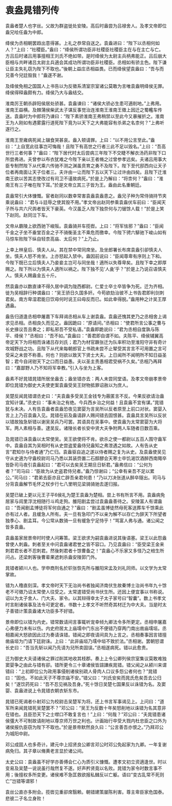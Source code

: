 # 袁盎晁错列传

袁盎者楚人也字丝。父故为群盗徙处安陵。高后时盎尝为吕禄舍人。及孝文帝即位盎兄哙任盎为中郎。

绛侯为丞相朝罢趋出意得甚。上礼之恭常自送之。袁盎进曰：“陛下以丞相何如人？”上曰：“社稷臣。”盎曰：“绛侯所谓功臣非社稷臣社稷臣主在与在主亡与亡。方吕后时诸吕用事擅相王刘氏不绝如带。是时绛侯为太尉主兵柄弗能正。吕后崩大臣相与共畔诸吕太尉主兵適会其成功所谓功臣非社稷臣。丞相如有骄主色。陛下谦让臣主失礼窃为陛下不取也。”後朝上益庄丞相益畏。已而绛侯望袁盎曰：“吾与而兄善今兒廷毁我！”盎遂不谢。

及绛侯免相之国国人上书告以为反徵系清室宗室诸公莫敢为言唯袁盎明绛侯无罪。绛侯得释盎颇有力。绛侯乃大与盎结交。

淮南厉王朝杀辟阳侯居处骄甚。袁盎谏曰：“诸侯大骄必生患可適削地。”上弗用。淮南王益横。及棘蒲侯柴武太子谋反事觉治连淮南王淮南王徵上因迁之蜀轞车传送。袁盎时为中郎将乃谏曰：“陛下素骄淮南王弗稍禁以至此今又暴摧折之。淮南王为人刚如有遇雾露行道死陛下竟为以天下之大弗能容有杀弟之名柰何？”上弗听遂行之。

淮南王至雍病死闻上辍食哭甚哀。盎入顿请罪。上曰：“以不用公言至此。”盎曰：“上自宽此往事岂可悔哉！且陛下有高世之行者三此不足以毁名。”上曰：“吾高世行三者何事？”盎曰：“陛下居代时太后尝病三年陛下不交睫不解衣汤药非陛下口所尝弗进。夫曾参以布衣犹难之今陛下亲以王者脩之过曾参孝远矣。夫诸吕用事大臣专制然陛下从代乘六传驰不测之渊虽贲育之勇不及陛下。陛下至代邸西向让天子位者再南面让天子位者三。夫许由一让而陛下五以天下让过许由四矣。且陛下迁淮南王欲以苦其志使改过有司卫不谨故病死。”於是上乃解曰：“将柰何？”盎曰：“淮南王有三子唯在陛下耳。”於是文帝立其三子皆为王。盎由此名重朝廷。

袁盎常引大体慷慨。宦者赵同以数幸常害袁盎袁盎患之。盎兄子种为常侍骑持节夹乘说盎曰：“君与斗廷辱之使其毁不用。”孝文帝出赵同参乘袁盎伏车前曰：“臣闻天子所与共六尺舆者皆天下豪英。今汉虽乏人陛下独奈何与刀锯馀人载！”於是上笑下赵同。赵同泣下车。

文帝从霸陵上欲西驰下峻阪。袁盎骑并车揽辔。上曰：“将军怯邪？”盎曰：“臣闻千金之子坐不垂堂百金之子不骑衡圣主不乘危而徼幸。今陛下骋六騑驰下峻山如有马惊车败陛下纵自轻柰高庙、太后何？”上乃止。

上幸上林皇后、慎夫人从。其在禁中常同席坐。及坐郎署长布席袁盎引卻慎夫人坐。慎夫人怒不肯坐。上亦怒起入禁中。盎因前说曰：“臣闻尊卑有序则上下和。今陛下既已立后慎夫人乃妾妾主岂可与同坐哉！適所以失尊卑矣。且陛下幸之即厚赐之。陛下所以为慎夫人適所以祸之。陛下独不见‘人彘’乎？”於是上乃说召语慎夫人。慎夫人赐盎金五十斤。

然袁盎亦以数直谏不得久居中调为陇西都尉。仁爱士卒士卒皆争为死。迁为齐相。徙为吴相辞行种谓盎曰：“吴王骄日久国多奸。今苟欲劾治彼不上书告君即利剑刺君矣。南方卑湿君能日饮毋何时说王曰毋反而已。如此幸得脱。”盎用种之计吴王厚遇盎。

盎告归道逢丞相申屠嘉下车拜谒丞相从车上谢袁盎。袁盎还愧其吏乃之丞相舍上谒求见丞相。丞相良久而见之。盎因跪曰：“原请间。”丞相曰：“使君所言公事之曹与长史掾议吾且奏之；即私邪吾不受私语。”袁盎即跪说曰：“君为丞相自度孰与陈平、绛侯？”丞相曰：“吾不如。”袁盎曰：“善君即自谓不如。夫陈平、绛侯辅翼高帝定天下为将相而诛诸吕存刘氏；君乃为材官蹶张迁为队率积功至淮阳守非有奇计攻城野战之功。且陛下从代来每朝郎官上书疏未尝不止辇受其言言不可用置之言可受采之未尝不称善。何也？则欲以致天下贤士大夫。上日闻所不闻明所不知日益圣智；君今自闭钳天下之口而日益愚。夫以圣主责愚相君受祸不久矣。”丞相乃再拜曰：“嘉鄙野人乃不知将军幸教。”引入与坐为上客。

盎素不好晁错晁错所居坐盎去；盎坐错亦去：两人未尝同堂语。及孝文帝崩孝景帝即位晁错为御史大夫使吏案袁盎受吴王财物抵罪诏赦以为庶人。

吴楚反闻晁错谓丞史曰：“夫袁盎多受吴王金钱专为蔽匿言不反。今果反欲请治盎宜知计谋。”丞史曰：“事未治之有绝。今兵西乡治之何益！且袁盎不宜有谋。”晁错犹与未决。人有告袁盎者袁盎恐夜见窦婴为言吴所以反者原至上前口对状。窦婴入言上上乃召袁盎入见。晁错在前及盎请辟人赐间错去固恨甚。袁盎具言吴所以反状以错故独急斩错以谢吴吴兵乃可罢。其语具在吴事中。使袁盎为太常窦婴为大将军。两人素相与善。逮吴反。诸陵长者长安中贤大夫争附两人车随者日数百乘。

及晁错已诛袁盎以太常使吴。吴王欲使将不肯。欲杀之使一都尉以五百人围守盎军中。袁盎自其为吴相时有从史尝盗爱盎侍兒盎知之弗泄遇之如故。人有告从史言“君知尔与侍者通”乃亡归。袁盎驱自追之遂以侍者赐之复为从史。及袁盎使吴见守从史適为守盎校尉司马乃悉以其装赍置二石醇醪会天寒士卒饥渴饮酒醉西南陬卒皆卧司马夜引袁盎起曰：“君可以去矣吴王期旦日斩君。”盎弗信曰：“公何为者？”司马曰：“臣故为从史盗君侍兒者。”盎乃惊谢曰；“公幸有亲吾不足以累公。”司马曰：“君弟去臣亦且亡辟吾亲君何患！”乃以刀决张道从醉卒隧出。司马与分背袁盎解节毛怀之杖步行七八里明见梁骑骑驰去遂归报。

吴楚已破上更以元王子平6侯礼为楚王袁盎为楚相。尝上书有所言不用。袁盎病免居家与闾里浮沈相随行斗鸡走狗。雒阳剧孟尝过袁盎盎善待之。安陵富人有谓盎曰：“吾闻剧孟博徒将军何自通之？”盎曰：“剧孟虽博徒然母死客送葬车千馀乘此亦有过人者。且缓急人所有。夫一旦有急叩门不以亲为解不以存亡为辞天下所望者独季心、剧孟耳。今公常从数骑一旦有缓急宁足恃乎！”骂富人弗与通。诸公闻之皆多袁盎。

袁盎虽家居景帝时时使人问筹策。梁王欲求为嗣袁盎进说其後语塞。梁王以此怨盎曾使人刺盎。刺者至关中问袁盎诸君誉之皆不容口。乃见袁盎曰：“臣受梁王金来刺君君长者不忍刺君。然後刺君者十馀曹备之！”袁盎心不乐家又多怪乃之棓生所问占。还梁刺客後曹辈果遮刺杀盎安陵郭门外。

晁错者颍川人也。学申商刑名於轵张恢先所与雒阳宋孟及刘礼同师。以文学为太常掌故。

错为人穞直刻深。孝文帝时天下无治尚书者独闻济南伏生故秦博士治尚书年九十馀老不可徵乃诏太常使人往受之。太常遣错受尚书伏生所。还因上便宜事以书称说。诏以为太子舍人、门大夫、家令。以其辩得幸太子太子家号曰“智囊”。数上书孝文时言削诸侯事及法令可更定者。书数十上孝文不听然奇其材迁为中大夫。当是时太子善错计策袁盎诸大功臣多不好错。

景帝即位以错为内史。错常数请间言事辄听宠幸倾九卿法令多所更定。丞相申屠嘉心弗便力未有以伤。内史府居太上庙壖中门东出不便错乃穿两门南出凿庙壖垣。丞相嘉闻大怒欲因此过为奏请诛错。错闻之即夜请间具为上言之。丞相奏事因言错擅凿庙垣为门请下廷尉诛。上曰：“此非庙垣乃壖中垣不致於法。”丞相谢。罢朝怒谓长史曰：“吾当先斩以闻乃先请为兒所卖固误。”丞相遂病死。错以此愈贵。

迁为御史大夫请诸侯之罪过削其地收其枝郡。奏上上令公卿列侯宗室集议莫敢难独窦婴争之由此与错有卻。错所更令三十章诸侯皆諠譁疾晁错。错父闻之从颍川来谓错曰：“上初即位公为政用事侵削诸侯别疏人骨肉人口议多怨公者何也？”晁错曰：“固也。不如此天子不尊宗庙不安。”错父曰：“刘氏安矣而晁氏危矣吾去公归矣！”遂饮药死曰：“吾不忍见祸及吾身。”死十馀日吴楚七国果反以诛错为名。及窦婴、袁盎进说上令晁错衣朝衣斩东市。

晁错已死谒者仆射邓公为校尉击吴楚军为将。还上书言军事谒见上。上问曰：“道军所来闻晁错死吴楚罢不？”邓公曰：“吴王为反数十年矣怒削地以诛错为名其意非在错也。且臣恐天下之士噤口不敢复言也！”上曰：“何哉？”邓公曰：“夫晁错患诸侯彊大不可制故请削地以尊京师万世之利也。计画始行卒受大戮内杜忠臣之口外为诸侯报仇臣窃为陛下不取也。”於是景帝默然良久曰：“公言善吾亦恨之。”乃拜邓公为城阳中尉。

邓公成固人也多奇计。建元中上招贤良公卿言邓公时邓公免起家为九卿。一年复谢病免归。其子章以脩黄老言显於诸公间。

太史公曰：袁盎虽不好学亦善傅会仁心为质引义慷慨。遭孝文初立资適逢世。时以变易及吴楚一说说虽行哉然复不遂。好声矜贤竟以名败。晁错为家令时数言事不用；後擅权多所变更。诸侯难不急匡救欲报私雠反以亡躯。语曰“变古乱常不死则亡”岂错等谓邪！

袁丝公直亦多附会。揽辔见重卻席翳赖。朝错建策屡陈利害。尊主卑臣家危国泰。悲彼二子名立身败！


